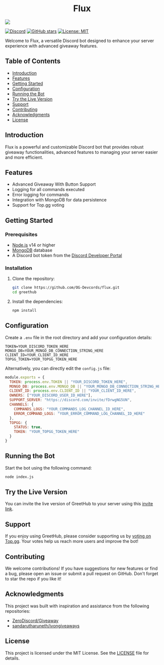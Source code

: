 <h1 align="center"> Flux </h1>

<img align="center" src="https://media.discordapp.net/attachments/1149027807054278666/1248015425590263910/20240606_020145.jpg?ex=66622070&is=6660cef0&hm=b2ba25badd5b0bd1390e3bb969da0fc2379ef73519091fec5dc3f47fcdb0f41f&">

[![Discord](https://img.shields.io/discord/974995947379646534?label=Discord&logo=discord)](https://discord.com/invite/VDPp2g5ECU)
[![GitHub stars](https://img.shields.io/github/stars/OG-Devcords/flux?style=social)](https://github.com/og-devcords/flux)
[![License: MIT](https://img.shields.io/badge/License-MIT-yellow.svg)](https://opensource.org/licenses/MIT)

Welcome to Flux, a versatile Discord bot designed to enhance your server experience with advanced giveaway features.

## Table of Contents
- [Introduction](#introduction)
- [Features](#features)
- [Getting Started](#getting-started)
- [Configuration](#configuration)
- [Running the Bot](#running-the-bot)
- [Try the Live Version](#try-the-live-version)
- [Support](#support)
- [Contributing](#contributing)
- [Acknowledgments](#acknowledgments)
- [License](#license)

## Introduction
Flux is a powerful and customizable Discord bot that provides robust giveaway functionalities, advanced features to managing your server easier and more efficient.

## Features
- Advanced Giveaway With Button Support
- Logging for all commands executed
- Error logging for commands
- Integration with MongoDB for data persistence
- Support for Top.gg voting

## Getting Started

### Prerequisites
- [Node.js](https://nodejs.org/en/download/) v14 or higher
- [MongoDB](https://www.mongodb.com/) database
- A Discord bot token from the [Discord Developer Portal](https://discord.com/developers/applications)

### Installation
1. Clone the repository:
   ```bash
   git clone https://github.com/OG-Devcords/flux.git
   cd greethub
   ```

2. Install the dependencies:
   ```bash
   npm install
   ```

## Configuration
Create a `.env` file in the root directory and add your configuration details:
```env
TOKEN=YOUR_DISCORD_TOKEN_HERE
MONGO_DB=YOUR_MONGO_DB_CONNECTION_STRING_HERE
CLIENT_ID=YOUR_CLIENT_ID_HERE
TOPGG_TOKEN=YOUR_TOPGG_TOKEN_HERE
```

Alternatively, you can directly edit the `config.js` file:
```javascript
module.exports = {
  TOKEN: process.env.TOKEN || "YOUR_DISCORD_TOKEN_HERE",
  MONGO_DB: process.env.MONGO_DB || "YOUR_MONGO_DB_CONNECTION_STRING_HERE",
  CLIENT_ID: process.env.CLIENT_ID || "YOUR_CLIENT_ID_HERE",
  OWNERS: ["YOUR_DISCORD_USER_ID_HERE"],
  SUPPORT_SERVER: "https://discord.com/invite/fDrwgNG5UN",
  CHANNELS: {
    COMMANDS_LOGS: "YOUR_COMMANDS_LOG_CHANNEL_ID_HERE",
    ERROR_COMMAND_LOGS: "YOUR_ERROR_COMMAND_LOG_CHANNEL_ID_HERE"
  },
  TOPGG: {
    STATUS: true,
    TOKEN: "YOUR_TOPGG_TOKEN_HERE"
  }
}
```

## Running the Bot
Start the bot using the following command:
```bash
node index.js
```

## Try the Live Version
You can invite the live version of GreetHub to your server using this [invite link](https://discord.com/oauth2/authorize?client_id=1043601146004115556&permissions=4397509640183&scope=bot%20applications.commands).

## Support
If you enjoy using GreetHub, please consider supporting us by [voting on Top.gg](https://top.gg/bot/1043601146004115556/vote). Your votes help us reach more users and improve the bot!

## Contributing
We welcome contributions! If you have suggestions for new features or find a bug, please open an issue or submit a pull request on GitHub. Don't forget to star the repo if you like it!

## Acknowledgments
This project was built with inspiration and assistance from the following repositories:
- [ZeroDiscord/Giveaway](https://github.com/ZeroDiscord/Giveaway)
- [sandarutharuneth/ivongiveaways](https://github.com/sandarutharuneth/ivongiveaways)

## License
This project is licensed under the MIT License. See the [LICENSE](LICENSE) file for details.
